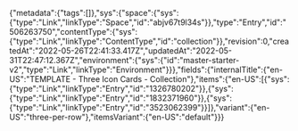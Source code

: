 {"metadata":{"tags":[]},"sys":{"space":{"sys":{"type":"Link","linkType":"Space","id":"abjv67t9l34s"}},"type":"Entry","id":"506263750","contentType":{"sys":{"type":"Link","linkType":"ContentType","id":"collection"}},"revision":0,"createdAt":"2022-05-26T22:41:33.417Z","updatedAt":"2022-05-31T22:47:12.367Z","environment":{"sys":{"id":"master-starter-v2","type":"Link","linkType":"Environment"}}},"fields":{"internalTitle":{"en-US":"TEMPLATE - Three Icon Cards - Collection"},"items":{"en-US":[{"sys":{"type":"Link","linkType":"Entry","id":"1326780202"}},{"sys":{"type":"Link","linkType":"Entry","id":"1832371960"}},{"sys":{"type":"Link","linkType":"Entry","id":"3523062399"}}]},"variant":{"en-US":"three-per-row"},"itemsVariant":{"en-US":"default"}}}